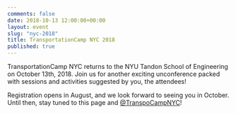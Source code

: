 ```yaml
---
comments: false
date: 2018-10-13 12:00:00+00:00
layout: event
slug: "nyc-2018"
title: TransportationCamp NYC 2018
published: true
---
```


TransportationCamp NYC returns to the NYU Tandon School of Engineering on October 13th, 2018.  Join us for another exciting unconference packed with sessions and activities suggested by you, the attendees!

Registration opens in August, and we look forward to seeing you in October.  Until then, stay tuned to this page and [@TranspoCampNYC](https://twitter.com/transpocampnyc)!
